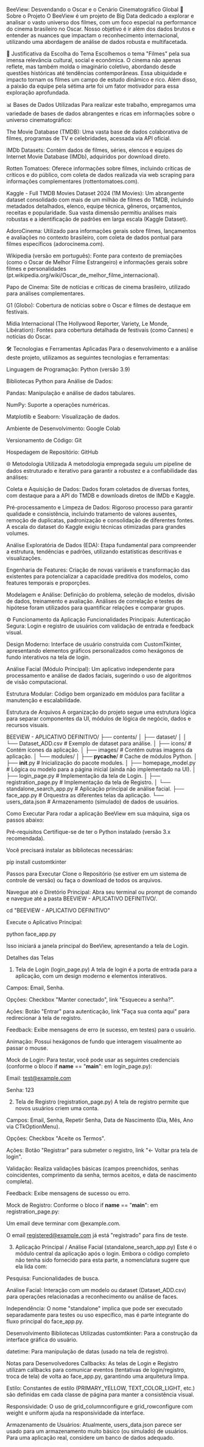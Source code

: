 BeeView: Desvendando o Oscar e o Cenário Cinematográfico Global
🚀 Sobre o Projeto
O BeeView é um projeto de Big Data dedicado a explorar e analisar o vasto universo dos filmes, com um foco especial na performance do cinema brasileiro no Oscar. Nosso objetivo é ir além dos dados brutos e entender as nuances que impactam o reconhecimento internacional, utilizando uma abordagem de análise de dados robusta e multifacetada.

🎯 Justificativa da Escolha do Tema
Escolhemos o tema "Filmes" pela sua imensa relevância cultural, social e econômica. O cinema não apenas reflete, mas também molda o imaginário coletivo, abordando desde questões históricas até tendências contemporâneas. Essa ubiquidade e impacto tornam os filmes um campo de estudo dinâmico e rico. Além disso, a paixão da equipe pela sétima arte foi um fator motivador para essa exploração aprofundada.

📊 Bases de Dados Utilizadas
Para realizar este trabalho, empregamos uma variedade de bases de dados abrangentes e ricas em informações sobre o universo cinematográfico:

The Movie Database (TMDB): Uma vasta base de dados colaborativa de filmes, programas de TV e celebridades, acessada via API oficial.

IMDb Datasets: Contém dados de filmes, séries, elencos e equipes do Internet Movie Database (IMDb), adquiridos por download direto.

Rotten Tomatoes: Oferece informações sobre filmes, incluindo críticas de críticos e do público, com coleta de dados realizada via web scraping para informações complementares (rottentomatoes.com).

Kaggle - Full TMDB Movies Dataset 2024 (1M Movies): Um abrangente dataset consolidado com mais de um milhão de filmes do TMDB, incluindo metadados detalhados, elenco, equipe técnica, gêneros, orçamentos, receitas e popularidade. Sua vasta dimensão permitiu análises mais robustas e a identificação de padrões em larga escala (Kaggle Dataset).

AdoroCinema: Utilizado para informações gerais sobre filmes, lançamentos e avaliações no contexto brasileiro, com coleta de dados pontual para filmes específicos (adorocinema.com).

Wikipedia (versão em português): Fonte para contexto de premiações (como o Oscar de Melhor Filme Estrangeiro) e informações gerais sobre filmes e personalidades (pt.wikipedia.org/wiki/Oscar_de_melhor_filme_internacional).

Papo de Cinema: Site de notícias e críticas de cinema brasileiro, utilizado para análises complementares.

G1 (Globo): Cobertura de notícias sobre o Oscar e filmes de destaque em festivais.

Mídia Internacional (The Hollywood Reporter, Variety, Le Monde, Libération): Fontes para cobertura detalhada de festivais (como Cannes) e notícias do Oscar.

🛠️ Tecnologias e Ferramentas Aplicadas
Para o desenvolvimento e a análise deste projeto, utilizamos as seguintes tecnologias e ferramentas:

Linguagem de Programação: Python (versão 3.9)

Bibliotecas Python para Análise de Dados:

Pandas: Manipulação e análise de dados tabulares.

NumPy: Suporte a operações numéricas.

Matplotlib e Seaborn: Visualização de dados.

Ambiente de Desenvolvimento: Google Colab

Versionamento de Código: Git

Hospedagem de Repositório: GitHub

🌐 Metodologia Utilizada
A metodologia empregada seguiu um pipeline de dados estruturado e iterativo para garantir a robustez e a confiabilidade das análises:

Coleta e Aquisição de Dados: Dados foram coletados de diversas fontes, com destaque para a API do TMDB e downloads diretos de IMDb e Kaggle.

Pré-processamento e Limpeza de Dados: Rigoroso processo para garantir qualidade e consistência, incluindo tratamento de valores ausentes, remoção de duplicatas, padronização e consolidação de diferentes fontes. A escala do dataset do Kaggle exigiu técnicas otimizadas para grandes volumes.

Análise Exploratória de Dados (EDA): Etapa fundamental para compreender a estrutura, tendências e padrões, utilizando estatísticas descritivas e visualizações.

Engenharia de Features: Criação de novas variáveis e transformação das existentes para potencializar a capacidade preditiva dos modelos, como features temporais e proporções.

Modelagem e Análise: Definição do problema, seleção de modelos, divisão de dados, treinamento e avaliação. Análises de correlação e testes de hipótese foram utilizados para quantificar relações e comparar grupos.

⚙️ Funcionamento da Aplicação
Funcionalidades Principais:
Autenticação Segura: Login e registro de usuários com validação de entrada e feedback visual.

Design Moderno: Interface de usuário construída com CustomTkinter, apresentando elementos gráficos personalizados como hexágonos de fundo interativos na tela de login.

Análise Facial (Módulo Principal): Um aplicativo independente para processamento e análise de dados faciais, sugerindo o uso de algoritmos de visão computacional.

Estrutura Modular: Código bem organizado em módulos para facilitar a manutenção e escalabilidade.

Estrutura de Arquivos
A organização do projeto segue uma estrutura lógica para separar componentes da UI, módulos de lógica de negócio, dados e recursos visuais.

BEEVIEW - APLICATIVO DEFINITIVO/
├── contents/
│   ├── dataset/
│   │   └── Dataset_ADD.csv      # Exemplo de dataset para análise.
│   ├── icons/                   # Contém ícones da aplicação.
│   ├── images/                  # Contém outras imagens da aplicação.
│   └── modules/
│       ├── __pycache__/         # Cache de módulos Python.
│       ├── __init__.py          # Inicialização do pacote modules.
│       ├── homepage_model.py    # Lógica ou modelo para a página inicial (ainda não implementado na UI).
│       ├── login_page.py        # Implementação da tela de Login.
│       ├── registration_page.py # Implementação da tela de Registro.
│       └── standalone_search_app.py # Aplicação principal de análise facial.
├── face_app.py                  # Orquestra as diferentes telas da aplicação.
└── users_data.json              # Armazenamento (simulado) de dados de usuários.

Como Executar
Para rodar a aplicação BeeView em sua máquina, siga os passos abaixo:

Pré-requisitos
Certifique-se de ter o Python instalado (versão 3.x recomendada).

Você precisará instalar as bibliotecas necessárias:

pip install customtkinter

Passos para Executar
Clone o Repositório (se estiver em um sistema de controle de versão) ou faça o download de todos os arquivos.

Navegue até o Diretório Principal: Abra seu terminal ou prompt de comando e navegue até a pasta BEEVIEW - APLICATIVO DEFINITIVO/.

cd "BEEVIEW - APLICATIVO DEFINITIVO"

Execute o Aplicativo Principal:

python face_app.py

Isso iniciará a janela principal do BeeView, apresentando a tela de Login.

Detalhes das Telas
1. Tela de Login (login_page.py)
A tela de login é a porta de entrada para a aplicação, com um design moderno e elementos interativos.

Campos: Email, Senha.

Opções: Checkbox "Manter conectado", link "Esqueceu a senha?".

Ações: Botão "Entrar" para autenticação, link "Faça sua conta aqui" para redirecionar à tela de registro.

Feedback: Exibe mensagens de erro (e sucesso, em testes) para o usuário.

Animação: Possui hexágonos de fundo que interagem visualmente ao passar o mouse.

Mock de Login:
Para testar, você pode usar as seguintes credenciais (conforme o bloco if __name__ == "__main__": em login_page.py):

Email: test@example.com

Senha: 123

2. Tela de Registro (registration_page.py)
A tela de registro permite que novos usuários criem uma conta.

Campos: Email, Senha, Repetir Senha, Data de Nascimento (Dia, Mês, Ano via CTkOptionMenu).

Opções: Checkbox "Aceite os Termos".

Ações: Botão "Registrar" para submeter o registro, link "← Voltar pra tela de login".

Validação: Realiza validações básicas (campos preenchidos, senhas coincidentes, comprimento da senha, termos aceitos, e data de nascimento completa).

Feedback: Exibe mensagens de sucesso ou erro.

Mock de Registro:
Conforme o bloco if __name__ == "__main__": em registration_page.py:

Um email deve terminar com @example.com.

O email registered@example.com já está "registrado" para fins de teste.

3. Aplicação Principal / Análise Facial (standalone_search_app.py)
Este é o módulo central da aplicação após o login. Embora o código completo não tenha sido fornecido para esta parte, a nomenclatura sugere que ela lida com:

Pesquisa: Funcionalidades de busca.

Análise Facial: Interação com um modelo ou dataset (Dataset_ADD.csv) para operações relacionadas a reconhecimento ou análise de faces.

Independência: O nome "standalone" implica que pode ser executado separadamente para testes ou uso específico, mas é parte integrante do fluxo principal do face_app.py.

Desenvolvimento
Bibliotecas Utilizadas
customtkinter: Para a construção da interface gráfica do usuário.

datetime: Para manipulação de datas (usado na tela de registro).

Notas para Desenvolvedores
Callbacks: As telas de Login e Registro utilizam callbacks para comunicar eventos (tentativas de login/registro, troca de tela) de volta ao face_app.py, garantindo uma arquitetura limpa.

Estilo: Constantes de estilo (PRIMARY_YELLOW, TEXT_COLOR_LIGHT, etc.) são definidas em cada classe de página para manter a consistência visual.

Responsividade: O uso de grid_columnconfigure e grid_rowconfigure com weight e uniform ajuda na responsividade da interface.

Armazenamento de Usuários: Atualmente, users_data.json parece ser usado para um armazenamento muito básico (ou simulado) de usuários. Para uma aplicação real, considere um banco de dados adequado.
